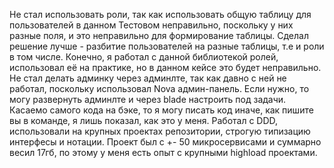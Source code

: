 Не стал использовать роли, так как использовать общую таблицу для пользователей в данном Тестовом неправильно, поскольку у них разные поля, и это неправильно для формирование таблицы. Сделал решение лучше - разбитие пользователей на разные таблицы, т.е и роли в том числе. Конечно, я работал с данной библиотекой ролей, использовал её на практике, но в данном кейсе это будет неправильно.
Не стал делать админку через админлте, так как давно с ней не работал, поскольку использовал Nova админ-панель. Если нужно, то могу развернуть админлте и через blade настроить под задачи. Касаемо самого кода на бэке, то я могу писать код иначе, как пишите вы в команде, я лишь показал, как это у меня. Работал с DDD, использовали на крупных проектах репозитории, строгую типизацию интерфесы и нотации. Проект был с +- 50 микросервисами и суммарно весил 17гб, по этому у меня есть опыт с крупными highload проектами.
